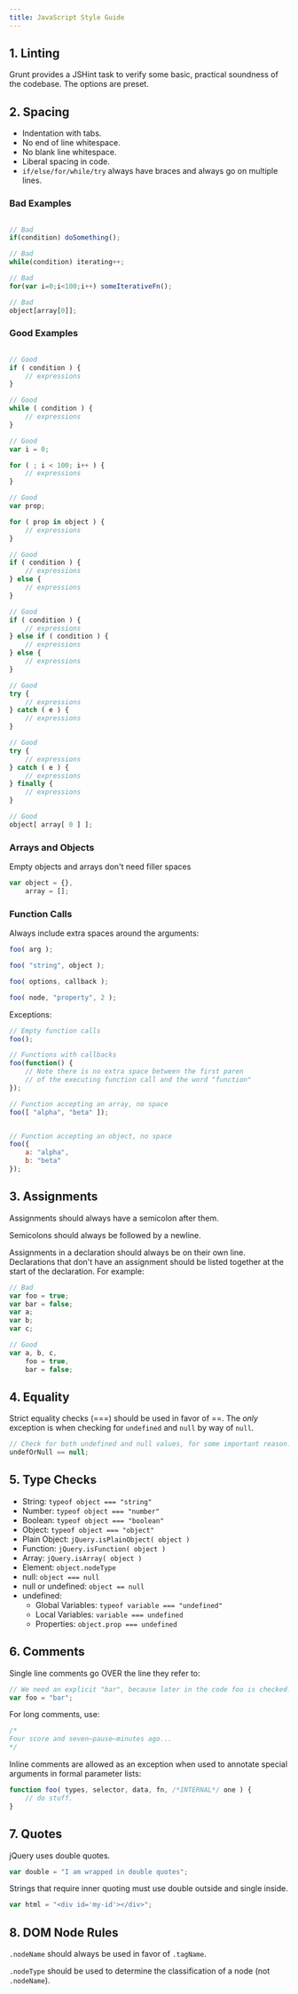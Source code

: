```yaml
---
title: JavaScript Style Guide
---
```


## 1. Linting

Grunt provides a JSHint task to verify some basic, practical soundness of the codebase. The options are preset.

##  2. Spacing

- Indentation with tabs.
- No end of line whitespace.
- No blank line whitespace.
- Liberal spacing in code.
- `if/else/for/while/try` always have braces and always go on multiple lines.

### Bad Examples

```js

// Bad
if(condition) doSomething();

// Bad
while(condition) iterating++;

// Bad
for(var i=0;i<100;i++) someIterativeFn();

// Bad
object[array[0]];
```

### Good Examples

```js

// Good
if ( condition ) {
	// expressions
}

// Good
while ( condition ) {
	// expressions
}

// Good
var i = 0;

for ( ; i < 100; i++ ) {
	// expressions
}

// Good
var prop;

for ( prop in object ) {
	// expressions
}

// Good
if ( condition ) {
	// expressions
} else {
	// expressions
}

// Good
if ( condition ) {
	// expressions
} else if ( condition ) {
	// expressions
} else {
	// expressions
}

// Good
try {
	// expressions
} catch ( e ) {
	// expressions
}

// Good
try {
	// expressions
} catch ( e ) {
	// expressions
} finally {
	// expressions
}

// Good
object[ array[ 0 ] ];
```


### Arrays and Objects

Empty objects and arrays don't need filler spaces

```js
var object = {},
	array = [];
```



### Function Calls

Always include extra spaces around the arguments:

```js
foo( arg );

foo( "string", object );

foo( options, callback );

foo( node, "property", 2 );
```

Exceptions:

```js
// Empty function calls
foo();

// Functions with callbacks
foo(function() {
	// Note there is no extra space between the first paren
	// of the executing function call and the word "function"
});

// Function accepting an array, no space
foo([ "alpha", "beta" ]);


// Function accepting an object, no space
foo({
	a: "alpha",
	b: "beta"
});
```

## 3. Assignments

Assignments should always have a semicolon after them.

Semicolons should always be followed by a newline.

Assignments in a declaration should always be on their own line. Declarations that don't have an assignment should be listed together at the start of the declaration. For example:

```js
// Bad
var foo = true;
var bar = false;
var a;
var b;
var c;

// Good
var a, b, c,
	foo = true,
	bar = false;
```

## 4. Equality

Strict equality checks (===) should be used in favor of ==. The _only_ exception is when checking for `undefined` and `null` by way of `null`.

```js
// Check for both undefined and null values, for some important reason.
undefOrNull == null;
```

## 5. Type Checks

- String: `typeof object === "string"`
- Number: `typeof object === "number"`
- Boolean: `typeof object === "boolean"`
- Object: `typeof object === "object"`
- Plain Object: `jQuery.isPlainObject( object )`
- Function: `jQuery.isFunction( object )`
- Array: `jQuery.isArray( object )`
- Element: `object.nodeType`
- null: `object === null`
- null or undefined: `object == null`
- undefined:
	- Global Variables: `typeof variable === "undefined"`
	- Local Variables: `variable === undefined`
	- Properties: `object.prop === undefined`


## 6. Comments

Single line comments go OVER the line they refer to:

```js
// We need an explicit "bar", because later in the code foo is checked.
var foo = "bar";
```

For long comments, use:

```js
/*
Four score and seven—pause—minutes ago...
*/
```

Inline comments are allowed as an exception when used to annotate special arguments in formal parameter lists:

```js
function foo( types, selector, data, fn, /*INTERNAL*/ one ) {
	// do stuff.
}
```

## 7. Quotes

jQuery uses double quotes.

```js
var double = "I am wrapped in double quotes";
```

Strings that require inner quoting must use double outside and single inside.

```js
var html = "<div id='my-id'></div>";
```

## 8. DOM Node Rules

`.nodeName` should always be used in favor of `.tagName`.

`.nodeType` should be used to determine the classification of a node (not `.nodeName`).
